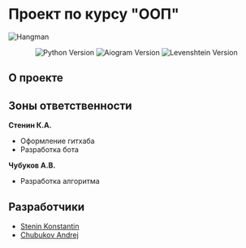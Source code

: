 # Проект по курсу "ООП"
![Hangman](https://user-images.githubusercontent.com/69163582/209092220-04ba1647-c567-437f-985d-b67cc6f7938b.jpg)

<p align="center">
   <img src="https://img.shields.io/badge/python-3.8.10-blue" alt="Python Version">
   <img src="https://img.shields.io/badge/aiogram-2.23.1-green" alt="Aiogram Version">
   <img src="https://img.shields.io/badge/Levenshtein-0.20.9-orange" alt="Levenshtein Version">
</p>

## О проекте
## Зоны ответственности

**Стенин К.А.**
- Оформление гитхаба
- Разработка бота

**Чубуков А.В.**
- Разработка алгоритма  

## Разработчики

- [Stenin Konstantin](https://github.com/MrBasten)
- [Chubukov Andrej](https://github.com/Mrak0bEss)
